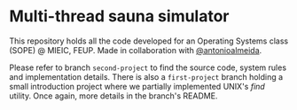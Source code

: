 # Multi-thread sauna simulator
This repository holds all the code developed for an Operating Systems class (SOPE) @ MIEIC, FEUP. Made in collaboration with [@antonioalmeida](https://github.com/antonioalmeida).

Please refer to branch ``second-project`` to find the source code, system rules and implementation details.
There is also a ``first-project`` branch holding a small introduction project where we partially implemented UNIX's *find* utility. Once again, more details in the branch's README.
